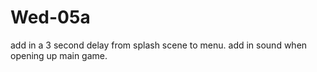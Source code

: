# Wed-05a
add in a 3 second delay from splash scene to menu. add in sound when opening up main game.
